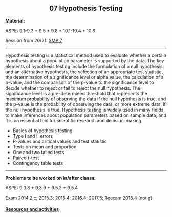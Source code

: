 <h2 align="center">07 Hypothesis Testing</h2>

<p><strong>Material:</strong></p

<p>ASPE: 9.1-9.3 + 9.5 + 9.8 + 10.1-10.4 + 10.6</p>

<p>Session from 20/21: <a target="_blank" href="https://youtu.be/B1W0U1gzYE8">SMP 7</a></p>
<hr />

<p>Hypothesis testing is a statistical method used to evaluate whether a certain hypothesis about a population parameter is supported by the data. The key elements of hypothesis testing include the formulation of a null hypothesis and an alternative hypothesis, the selection of an appropriate test statistic, the determination of a significance level or alpha value, the calculation of a p-value, and the comparison of the p-value to the significance level to decide whether to reject or fail to reject the null hypothesis. The significance level is a pre-determined threshold that represents the maximum probability of observing the data if the null hypothesis is true, and the p-value is the probability of observing the data, or more extreme data, if the null hypothesis is true. Hypothesis testing is widely used in many fields to make inferences about population parameters based on sample data, and it is an essential tool for scientific research and decision-making.</p>
<ul>
 <li>Basics of hypothesis testing</li>
 <li>Type I and II errors</li>
 <li>P-values and critical values and test statistic</li>
 <li>Tests on mean and proportion</li>
 <li>One and two tailed tests</li>
 <li>Paired t-test</li>
 <li>Contingency table tests</li>
</ul>
<hr />
<p><strong>Problems to be worked on in/after classs:</strong></p>
<p>ASPE: 9.3.8 + 9.3.9 + 9.5.3 + 9.5.4</p>
<p>Exam 2014.2.c; 2015.3; 2015.4; 2016.4; 2017.5; Reexam 2018.4 (not g)</p>

#### [Resources and activities](https://viaucdk-my.sharepoint.com/:f:/g/personal/rib_viauc_dk/Em4S0kBQDWZPiOBLpJjM3MEBNWQx40JCmPXPRtj0EoO7_g?e=VFim27)
